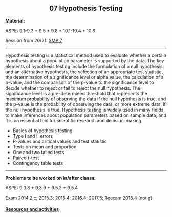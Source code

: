 <h2 align="center">07 Hypothesis Testing</h2>

<p><strong>Material:</strong></p

<p>ASPE: 9.1-9.3 + 9.5 + 9.8 + 10.1-10.4 + 10.6</p>

<p>Session from 20/21: <a target="_blank" href="https://youtu.be/B1W0U1gzYE8">SMP 7</a></p>
<hr />

<p>Hypothesis testing is a statistical method used to evaluate whether a certain hypothesis about a population parameter is supported by the data. The key elements of hypothesis testing include the formulation of a null hypothesis and an alternative hypothesis, the selection of an appropriate test statistic, the determination of a significance level or alpha value, the calculation of a p-value, and the comparison of the p-value to the significance level to decide whether to reject or fail to reject the null hypothesis. The significance level is a pre-determined threshold that represents the maximum probability of observing the data if the null hypothesis is true, and the p-value is the probability of observing the data, or more extreme data, if the null hypothesis is true. Hypothesis testing is widely used in many fields to make inferences about population parameters based on sample data, and it is an essential tool for scientific research and decision-making.</p>
<ul>
 <li>Basics of hypothesis testing</li>
 <li>Type I and II errors</li>
 <li>P-values and critical values and test statistic</li>
 <li>Tests on mean and proportion</li>
 <li>One and two tailed tests</li>
 <li>Paired t-test</li>
 <li>Contingency table tests</li>
</ul>
<hr />
<p><strong>Problems to be worked on in/after classs:</strong></p>
<p>ASPE: 9.3.8 + 9.3.9 + 9.5.3 + 9.5.4</p>
<p>Exam 2014.2.c; 2015.3; 2015.4; 2016.4; 2017.5; Reexam 2018.4 (not g)</p>

#### [Resources and activities](https://viaucdk-my.sharepoint.com/:f:/g/personal/rib_viauc_dk/Em4S0kBQDWZPiOBLpJjM3MEBNWQx40JCmPXPRtj0EoO7_g?e=VFim27)
